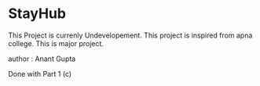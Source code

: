 ﻿# StayHub
This Project is currenly Undevelopement.
This project is inspired from apna college.
This is major project.

author : Anant Gupta

Done with Part 1 (c)
